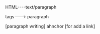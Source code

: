 HTML----text/paragraph

tags---> 
paragraph  <p></p> [paragraph writing]
ahnchor    <a></a> [for add a link]


